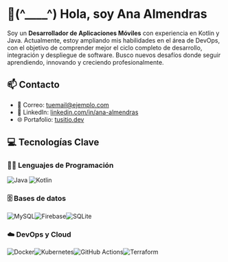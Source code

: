 # 👋(^____^) Hola, soy **Ana Almendras**

Soy un **Desarrollador de Aplicaciones Móviles** con experiencia en Kotlin y Java. Actualmente, estoy ampliando mis habilidades en el área de DevOps, con el objetivo de comprender mejor el ciclo completo de desarrollo, integración y despliegue de software. Busco nuevos desafíos donde seguir aprendiendo, innovando y creciendo profesionalmente.

## 📫 Contacto

- 📧 Correo: [tuemail@ejemplo.com](mailto:almendras451@gmail.com)
- 💼 LinkedIn: [linkedin.com/in/ana-almendras](https://www.linkedin.com/in/ana-almendras)
- 🌐 Portafolio: [tusitio.dev](https://tusitio.dev)


## 💻 Tecnologías Clave

### 🧑‍💻 Lenguajes de Programación

![Java](https://img.shields.io/badge/Java-007396?style=for-the-badge&logo=java&logoColor=white) ![Kotlin](https://img.shields.io/badge/Kotlin-0095D5?style=for-the-badge&logo=kotlin&logoColor=white)


### 🗄️ Bases de datos

![MySQL](https://img.shields.io/badge/MySQL-4479A1?style=for-the-badge&logo=mysql&logoColor=white)![Firebase](https://img.shields.io/badge/Firebase-FFCA28?style=for-the-badge&logo=firebase&logoColor=black)![SQLite](https://img.shields.io/badge/SQLite-07405E?style=for-the-badge&logo=sqlite&logoColor=white)

### ☁️ DevOps y Cloud

![Docker](https://img.shields.io/badge/Docker-2496ED?style=for-the-badge&logo=docker&logoColor=white)![Kubernetes](https://img.shields.io/badge/Kubernetes-326CE5?style=for-the-badge&logo=kubernetes&logoColor=white)![GitHub Actions](https://img.shields.io/badge/GitHub_Actions-2088FF?style=for-the-badge&logo=github-actions&logoColor=white)![Terraform](https://img.shields.io/badge/Terraform-7B42BC?style=for-the-badge&logo=terraform&logoColor=white) 



